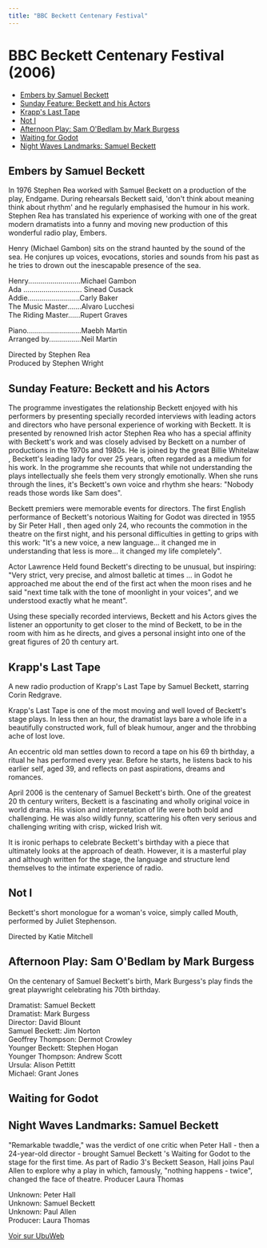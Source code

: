 ```yaml
---
title: "BBC Beckett Centenary Festival"
---
```


# BBC Beckett Centenary Festival (2006)

- [Embers by Samuel Beckett](https://ubu.com/media/sound/beckett_samuel/100/Beckett-Samuel_Beckett-100-BBC_Embers.mp3)
- [Sunday Feature: Beckett and his Actors](https://ubu.com/media/sound/beckett_samuel/100/Beckett-Samuel_Beckett-100-BBC_Beckett-And-His-Actors.mp3)
- [Krapp's Last Tape](https://ubu.com/media/sound/beckett_samuel/100/Beckett-Samuel_Beckett-100-BBC_Krapps.mp3)
- [Not I](https://ubu.com/media/sound/beckett_samuel/100/Beckett-Samuel_Beckett-100-BBC_Not-I.mp3)
- [Afternoon Play: Sam O'Bedlam by Mark Burgess](https://ubu.com/media/sound/beckett_samuel/100/Beckett-Samuel_Beckett-100-BBC_Sam-Obedlam.mp3)
- [Waiting for Godot](https://ubu.com/media/sound/beckett_samuel/100/Beckett-Samuel_Beckett-100-BBC_Godot.mp3)
- [Night Waves Landmarks: Samuel Beckett](https://ubu.com/media/sound/beckett_samuel/100/Beckett-Samuel_Beckett-100-BBC_Night-Waves_Landmarks.mp3)


## Embers by Samuel Beckett

In 1976 Stephen Rea worked with Samuel Beckett on a production of the play, Endgame. During rehearsals Beckett said, 'don't think about meaning think about rhythm' and he regularly emphasised the humour in his work. Stephen Rea has translated his experience of working with one of the great modern dramatists into a funny and moving new production of this wonderful radio play, Embers. 

Henry (Michael Gambon) sits on the strand haunted by the sound of the sea. He conjures up voices, evocations, stories and sounds from his past as he tries to drown out the inescapable presence of the sea. 

Henry..........................Michael Gambon   
Ada ............................. Sinead Cusack   
Addie..........................Carly Baker   
The Music Master.......Alvaro Lucchesi   
The Riding Master......Rupert Graves 

Piano...........................Maebh Martin  
Arranged by................Neil Martin  

Directed by Stephen Rea  
Produced by Stephen Wright 



## Sunday Feature: Beckett and his Actors



The programme investigates the relationship Beckett enjoyed with his performers by presenting specially recorded interviews with leading actors and directors who have personal experience of working with Beckett. It is presented by renowned Irish actor Stephen Rea who has a special affinity with Beckett's work and was closely advised by Beckett on a number of productions in the 1970s and 1980s. He is joined by the great Billie Whitelaw , Beckett's leading lady for over 25 years, often regarded as a medium for his work. In the programme she recounts that while not understanding the plays intellectually she feels them very strongly emotionally. When she runs through the lines, it's Beckett's own voice and rhythm she hears: "Nobody reads those words like Sam does". 
 
Beckett premiers were memorable events for directors. The first English performance of Beckett's notorious Waiting for Godot was directed in 1955 by Sir Peter Hall , then aged only 24, who recounts the commotion in the theatre on the first night, and his personal difficulties in getting to grips with this work: "It's a new voice, a new language... it changed me in understanding that less is more... it changed my life completely". 

Actor Lawrence Held found Beckett's directing to be unusual, but inspiring: "Very strict, very precise, and almost balletic at times ... in Godot he approached me about the end of the first act when the moon rises and he said "next time talk with the tone of moonlight in your voices", and we understood exactly what he meant". 

Using these specially recorded interviews, Beckett and his Actors gives the listener an opportunity to get closer to the mind of Beckett, to be in the room with him as he directs, and gives a personal insight into one of the great figures of 20 th century art. 


## Krapp's Last Tape



A new radio production of Krapp's Last Tape by Samuel Beckett, starring Corin Redgrave. 

Krapp's Last Tape is one of the most moving and well loved of Beckett's stage plays. In less then an hour, the dramatist lays bare a whole life in a beautifully constructed work, full of bleak humour, anger and the throbbing ache of lost love. 

An eccentric old man settles down to record a tape on his 69 th birthday, a ritual he has performed every year. Before he starts, he listens back to his earlier self, aged 39, and reflects on past aspirations, dreams and romances. 

April 2006 is the centenary of Samuel Beckett's birth. One of the greatest 20 th century writers, Beckett is a fascinating and wholly original voice in world drama. His vision and interpretation of life were both bold and challenging. He was also wildly funny, scattering his often very serious and challenging writing with crisp, wicked Irish wit. 

It is ironic perhaps to celebrate Beckett's birthday with a piece that ultimately looks at the approach of death. However, it is a masterful play and although written for the stage, the language and structure lend themselves to the intimate experience of radio. 



## Not I


Beckett's short monologue for a woman's voice, simply called Mouth, performed by Juliet Stephenson.

Directed by Katie Mitchell 



## Afternoon Play: Sam O'Bedlam by Mark Burgess


On the centenary of Samuel Beckett's birth, Mark Burgess's play finds the great playwright celebrating his 70th birthday.


Dramatist: Samuel Beckett  
Dramatist: Mark Burgess  
Director: David Blount  
Samuel Beckett: Jim Norton  
Geoffrey Thompson: Dermot Crowley  
Younger Beckett: Stephen Hogan  
Younger Thompson: Andrew Scott  
Ursula: Alison Pettitt  
Michael: Grant Jones  



## Waiting for Godot



##  Night Waves Landmarks: Samuel Beckett

"Remarkable twaddle," was the verdict of one critic when Peter Hall - then a 24-year-old director - brought Samuel Beckett 's Waiting for Godot to the stage for the first time. As part of Radio 3's Beckett Season, Hall joins Paul Allen to explore why a play in which, famously, "nothing happens - twice", changed the face of theatre. Producer Laura Thomas

Unknown: Peter Hall  
Unknown: Samuel Beckett  
Unknown: Paul Allen  
Producer: Laura Thomas









[Voir sur UbuWeb](https://ubu.com/sound/beckett_centenary.html)
